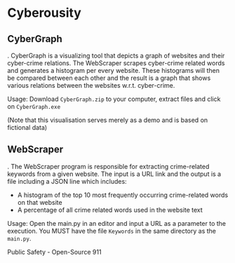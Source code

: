 # Cyberousity

## CyberGraph
.
CyberGraph is a visualizing tool that depicts a graph of websites and their cyber-crime relations. The WebScraper scrapes cyber-crime related words and generates a histogram per every website. These histograms will then be compared between each other and the result is a graph that shows various relations between the websites w.r.t. cyber-crime.

Usage: Download `CyberGraph.zip` to your computer, extract files and click on `CyberGraph.exe`

(Note that this visualisation serves merely as a demo and is based on fictional data)

## WebScraper
.
The WebScraper program is responsible for extracting crime-related keywords from a given website. The input is a URL link and the output is a file including a JSON line which includes:
- A histogram of the top 10 most frequently occurring crime-related words on that website
- A percentage of all crime related words used in the website text

Usage: Open the main.py in an editor and input a URL as a parameter to the execution. You MUST have the file `Keywords` in the same directory as the `main.py`.

Public Safety - Open-Source 911

